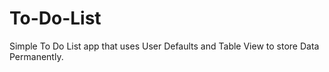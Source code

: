 # To-Do-List
Simple To Do List app that uses User Defaults and Table View to store Data Permanently.
